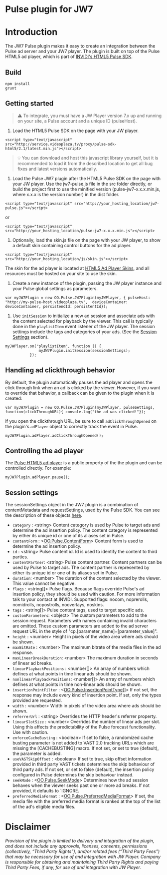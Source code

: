 # Pulse plugin for JW7


# Introduction
The JW7 Pulse plugin makes it easy to create an integration between the Pulse ad server and your JW7 player. The plugin is built on top of the Pulse HTML5 ad player, which is part of [INVIDI's HTML5 Pulse SDK](http://service.videoplaza.tv/proxy/pulse-sdk-html5/2.1/latest.min.js).


## Build
    npm install
    grunt

## Getting started

>:warning: To integrate, you must have a JW Player version 7.x up and running on your site, a Pulse account and a unique ID (pulseHost).

1. Load the HTML5 Pulse SDK on the page with your JW player.

 ```
 <script type="text/javascript" src="http://service.videoplaza.tv/proxy/pulse-sdk-html5/2.1/latest.min.js"></script>
 ```
 >:bulb: You can download and host this javascript library yourself, but it is recommended to load it from the described location to get all bug fixes and latest versions automatically.

1. Load the Pulse JW7 plugin after the HTML5 Pulse SDK on the page with your JW player. Use the jw7-pulse.js file in the src folder directly, or build the project first to use the minified version (pulse-jw7-x.x.x.min.js, where x.x.x is the version number) in the dist folder.

  ```
  <script type="text/javascript" src="http://your_hosting_location/jw7-pulse.js"></script>
  ```
  or
  ```
  <script type="text/javascript" src="http://your_hosting_location/pulse-jw7-x.x.x.min.js"></script>
  ```

1. Optionally, load the skin.js file on the page with your JW player, to show a default skin containing control buttons for the ad player.
  ```
  <script type="text/javascript" src="http://your_hosting_location/js/skin.js"></script>
  ```
  The skin for the ad player is located at [HTML5 Ad Player Skins](https://github.com/INVIDITechnologies/pulse-sdk-html5-2.x-skins), and all resources must be hosted on your site to use the skin.

1. Create a new instance of the plugin, passing the JW player instance and your Pulse global settings as parameters.

 ```
 var myJW7Plugin = new OO.Pulse.JW7Plugin(myJWPlayer, { pulseHost: "http://my-pulse-host.videoplaza.tv",  deviceContainer: deviceContainer, persistendId: persistentId});
 ```

1. Use `initSession` to initialize a new ad session and associate ads with the content selected for playback by the viewer. This call is typically done in the `playlistItem` event listener of the JW player. The session settings include the tags and categories of your ads. (See the [Session Settings](#session-settings) section).

 ```
 myJWPlayer.on("playlistItem", function () {
                myJW7Plugin.initSession(sessionSettings);
            });
 ```

## Handling ad clickthrough behavior

By default, the plugin automatically pauses the ad player and opens the click through link when an ad is clicked by the viewer. However, if you want to override that behavior, a callback can be given to the plugin when it is created:
```
var myJW7Plugin = new OO.Pulse.JW7Plugin(myJWPlayer, pulseSettings, function(clickThroughURL){ console.log("the ad was clicked!"});
```

If you open the clickthrough URL, be sure to call `adClickThroughOpened` on the plugin's `adPlayer` object to correctly track the event in Pulse.
```
myJW7Plugin.adPlayer.adClickThroughOpened();
```

## Controlling the ad player

The [Pulse HTML5 ad player](http://pulse-sdks.videoplaza.com/pulse-html5/latest/OO.Pulse.AdPlayerController.html) is a public property of the the plugin and can be controlled directly. For example:
```
myJW7Plugin.adPlayer.pause();
```

## Session settings

The sessionSettings object in the JW7 plugin is a combination of contentMetadata and requestSettings, used by the Pulse SDK. You can see the description of these objects  [here](http://pulse-sdks.videoplaza.com/pulse-html5/latest/OO.Pulse.html).

* `category` : <string\> Content category is used by Pulse to target ads and determine
    the ad insertion policy. The content category is represented by either its unique id or one
    of its aliases set in Pulse.
* `contentForm` : <[OO.Pulse.ContentForm](http://pulse-sdks.videoplaza.com/pulse-html5/latest/OO.Pulse.html#.ContentForm)\>  Content form is used to determine the ad insertion policy.
* `id` : <string\>  Pulse content id. Id is used to identify the content to third parties.
* `contentPartner`: <string\>  Pulse content partner. Content partners can be used by
    Pulse to target ads. The content partner is represented by either its unique id or one of its
    aliases set in Pulse.
* `duration`: <number\>  The duration of the content selected by the viewer. This value cannot be negative.
* `flags` : <string[]\>  Pulse flags. Because flags override Pulse's ad insertion policy, they
    should be used with caution. For more information talk to your contact at INVIDI. Supported flags:
    nocom, noprerolls, nomidrolls, nopostrolls, nooverlays, noskins.
* `tags` : <string[]\>   Pulse content tags, used to target specific ads.
* `customParameters`: <object\>  The custom parameters to add to the
    session request. Parameters with names containing invalid characters are omitted.
    These custom parameters are added to the ad server request URL in the style
    of "cp.[parameter_name]=[parameter_value]".
* `height` : <number\>  Height in pixels of the video area where ads should be shown.
* `maxBitRate` : <number\>  The maximum bitrate of the media files in the ad response.
* `maxLinearBreakDuration`: <number\>  The maximum duration in seconds of linear ad breaks.
* `linearPlaybackPositions` : <number[]\> An array of numbers which defines at what points in time linear ads should be shown.
* `nonlinearPlaybackPositions`: <number[]\>  An array of numbers which defines at what points in time non-linear ads should be shown.
* `insertionPointFilter` : <[OO.Pulse.InsertionPointType](http://pulse-sdks.videoplaza.com/pulse-html5/latest/OO.Pulse.html#.InsertionPointType__anchor)[]\>  If not set, the response may include every kind of insertion point. If set, only the types provided are requested.
* `width` : <number\>  Width in pixels of the video area where ads should be shown.
* `referrerUrl` : <string\>  Overrides the HTTP header's referrer property.
* `linearSlotSize` : <number\>  Overrides the number of linear ads per slot. Using this affects the predictability of the Pulse forecast functionality. Use with caution.
* `enforceCacheBusting` : <boolean\> If set to false, a randomized cache busting parameter is not added to VAST 2.0 tracking URLs which are missing the [CACHEBUSTING] macro. If not set, or set to true (default), the parameter is added.
* `useVASTSkipOffset` : <boolean\> If set to true, skip offset information provided in third party VAST tickets determines the skip behaviour of third party ads. If not set, or set to false (default), the insertion policy configured in Pulse determines the skip behaviour instead.
* `seekMode` : <[OO.Pulse.SeekMode](http://pulse-sdks.videoplaza.com/pulse-html5/latest/OO.Pulse.html#.SeekMode)\> Determines how the ad session behaves when the viewer seeks past one or more ad breaks. If not provided, it defaults to `IGNORE.
* `preferredMediaFormat` : <[OO.Pulse.PreferredMediaFormat](http://pulse-sdks.videoplaza.com/pulse-html5/latest/OO.Pulse.html#.PreferredMediaFormat)\> If set, the media file with the preferred media format is ranked at the top of the list of the ad's eligible media files.

# Disclaimer
_Provision of the plugin is limited to delivery and integration of the plugin, and does not include any approvals, licenses, consents, permissions (collectively, “Third Party Rights”), and/or related fees (“Third Party Fees”) that may be necessary for use of and integration with JW Player. Company is responsible for obtaining and maintaining Third Party Rights and paying Third Party Fees, if any, for use of and integration with JW Player._
